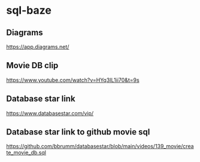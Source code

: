# sql-baze

## Diagrams

https://app.diagrams.net/

## Movie DB clip

https://www.youtube.com/watch?v=HYq3IL1ii70&t=9s

## Database star link

https://www.databasestar.com/vip/

## Database star link to github movie sql

https://github.com/bbrumm/databasestar/blob/main/videos/139_movie/create_movie_db.sql
